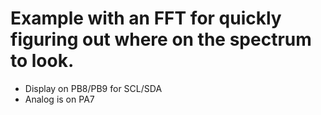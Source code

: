 # Example with an FFT for quickly figuring out where on the spectrum to look.

 * Display on PB8/PB9 for SCL/SDA
 * Analog is on PA7
